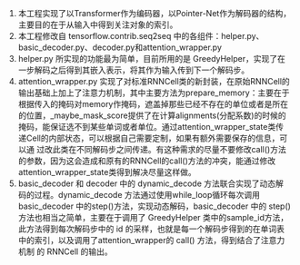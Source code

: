 1. 本工程实现了以Transformer作为编码器，以Pointer-Net作为解码器的结构，主要目的在于从输入中得到关注对象的索引。
2. 本工程修改自 tensorflow.contrib.seq2seq 中的各组件：helper.py、basic_decoder.py、decoder.py和attention_wrapper.py
3. helper.py 所实现的功能最为简单，目前所用的是 GreedyHelper，实现了在一步解码之后得到其嵌入表示，将其作为输入传到下一个解码步。
4. attention_wrapper.py 实现了对标准RNNCell类的新封装，在原始RNNCell的输出基础上加上了注意力机制，其中主要方法为prepare_memory：主要在于
根据传入的掩码对memory作掩码，遮盖掉那些已经不存在的单位或者是<pad>所在的位置，_maybe_mask_score提供了在计算alignments(分配系数)的时候的
掩码，能保证选不到某些单词或者单位。通过attention_wrapper_state类传递Cell的内部状态，可以根据自己需要定制，如果有额外需要保存的信息，可以通
过改此类在不同解码步之间传递。有这种需求的尽量不要修改call()方法的参数，因为这会造成和原有的RNNCell的call()方法的冲突，能通过修改
attention_wrapper_state类得到解决尽量这样做。
5. basic_decoder 和 decoder 中的 dynamic_decode 方法联合实现了动态解码的过程。dynamic_decode 方法通过使用while_loop循环每次调用
basic_decoder 中的step()方法，实现动态解码，basic_decoder 中的 step() 方法也相当之简单，主要在于调用了 GreedyHelper 类中的sample_id方法，
此方法得到每次解码步中的 id 的采样，也就是每一个解码步得到的在单词表中的索引，以及调用了attention_wrapper的 call() 方法，得到结合了注意力机制
的 RNNCell 的输出。